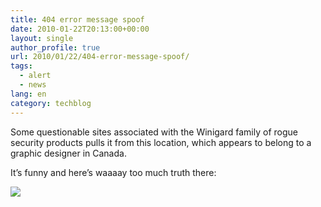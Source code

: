 ```yaml
---
title: 404 error message spoof
date: 2010-01-22T20:13:00+00:00
layout: single
author_profile: true
url: 2010/01/22/404-error-message-spoof/
tags:
  - alert
  - news
lang: en
category: techblog
---
```

Some questionable sites associated with the Winigard family of rogue security products pulls it from this location, which appears to belong to a graphic designer in Canada.

It’s funny and here’s waaaay too much truth there:

[![](http://2.bp.blogspot.com/_vaUVXcmC3OI/S1n_slwAIcI/AAAAAAAAAvI/qb51GgiGpfo/s640/404_20spoof_202.JPG)](http://2.bp.blogspot.com/_vaUVXcmC3OI/S1n_slwAIcI/AAAAAAAAAvI/qb51GgiGpfo/s1600-h/404_20spoof_202.JPG)